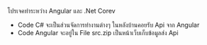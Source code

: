 โปรเจคทำระหว่าง Angular และ .Net Corev  
  - Code C# จะเป็นส่วนจัดการทำงานต่างๆ ในหลังบ้านคอยรับ Api จาก Angular
  - Code Angular จะอยู่ใน File src.zip เป็นหน้าเว็บเก็บข้อมูลส่ง Api
